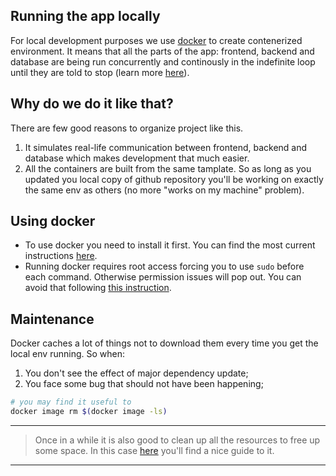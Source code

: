 ## Running the app locally
For local development purposes we use [docker](https://www.docker.com/) to create contenerized environment. It means that all the parts of the app: frontend, backend and database are being run concurrently and continously in the indefinite loop until they are told to stop (learn more [here](https://www.docker.com/resources/what-container)). 

## Why do we do it like that?
There are few good reasons to organize project like this.
1. It simulates real-life communication between frontend, backend and database which makes development that much easier.
2. All the containers are built from the same tamplate. So as long as you updated you local copy of github repository you'll be working on exactly the same env as others (no more "works on my machine" problem).

## Using docker
* To use docker you need to install it first. You can find the most current instructions [here](https://docs.docker.com/engine/install/). 
* Running docker requires root access forcing you to use `sudo` before each command. Otherwise permission issues will pop out. You can avoid that following [this instruction](https://docs.docker.com/engine/install/linux-postinstall/).

## Maintenance
Docker caches a lot of things not to download them every time you get the local env running. So when:

1. You don't see the effect of major dependency update;
2. You face some bug that should not have been happening;

```bash
# you may find it useful to
docker image rm $(docker image -ls)
```
---
>Once in a while it is also good to clean up all the resources to free up some space. In this case [here](https://gist.github.com/bastman/5b57ddb3c11942094f8d0a97d461b430) you'll find a nice guide to it.
---
